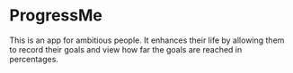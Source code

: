 # ProgressMe
This is an app for ambitious people. It enhances their life by allowing them to record their goals and view how far the goals are reached in percentages.
